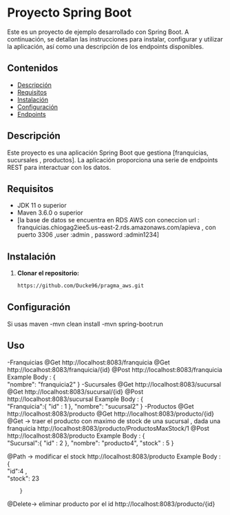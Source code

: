# Proyecto Spring Boot

Este es un proyecto de ejemplo desarrollado con Spring Boot. A continuación, se detallan las instrucciones para instalar, configurar y utilizar la aplicación, así como una descripción de los endpoints disponibles.

## Contenidos

- [Descripción](#descripción)
- [Requisitos](#requisitos)
- [Instalación](#instalación)
- [Configuración](#configuración)
- [Endpoints](#endpoints)


## Descripción

Este proyecto es una aplicación Spring Boot que gestiona [franquicias, sucursales , productos]. La aplicación proporciona una serie de endpoints REST para interactuar con los datos.

## Requisitos

- JDK 11 o superior
- Maven 3.6.0 o superior
- [la base de datos se encuentra en RDS AWS con coneccion url : franquicias.chiogag2iee5.us-east-2.rds.amazonaws.com/apieva , con puerto 3306 ,user :admin , password :admin1234]

## Instalación

1. **Clonar el repositorio:**

   ```bash
   https://github.com/Ducke96/pragma_aws.git

## Configuración
Si usas maven
-mvn clean install
-mvn spring-boot:run

## Uso
-Franquicias
@Get
http://localhost:8083/franquicia
@Get
http://localhost:8083/franquicia/{id}
@Post 
http://localhost:8083/franquicia
Example Body : 
        {  
            "nombre": "franquicia2"
        }
-Sucursales
@Get
http://localhost:8083/sucursal
@Get
http://localhost:8083/sucursal/{id}
@Post 
http://localhost:8083/sucursal
Example Body : 
        {  
            "Franquicia":{
             "id" : 1
            },
            "nombre": "sucursal2"
        }
-Productos
@Get
http://localhost:8083/producto
@Get
http://localhost:8083/producto/{id}
@Get -> traer el producto con maximo de stock de una sucursal , dada una franquicia
http://localhost:8083/producto/ProductosMaxStock/1
@Post 
http://localhost:8083/producto
Example Body : 
        {  
            "Sucursal":{
             "id" : 2
            },
            "nombre": "producto4",
            "stock" : 5
        }

@Path -> modificar el stock
http://localhost:8083/producto
Example Body : 
        {  
            "id":4 ,  
            "stock": 23
            
        }
@Delete-> eliminar producto por el id
http://localhost:8083/producto/{id}


